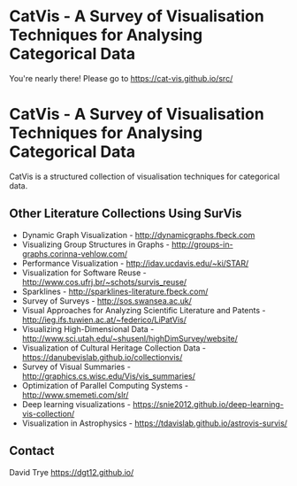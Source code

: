 # CatVis - A Survey of Visualisation Techniques for Analysing Categorical Data

You're nearly there! Please go to https://cat-vis.github.io/src/


# CatVis - A Survey of Visualisation Techniques for Analysing Categorical Data

CatVis is a structured collection of visualisation techniques for categorical data. 

## Other Literature Collections Using SurVis

* Dynamic Graph Visualization - http://dynamicgraphs.fbeck.com
* Visualizing Group Structures in Graphs - http://groups-in-graphs.corinna-vehlow.com/
* Performance Visualization - http://idav.ucdavis.edu/~ki/STAR/
* Visualization for Software Reuse - http://www.cos.ufrj.br/~schots/survis_reuse/
* Sparklines - http://sparklines-literature.fbeck.com/
* Survey of Surveys - http://sos.swansea.ac.uk/
* Visual Approaches for Analyzing Scientific Literature and Patents - http://ieg.ifs.tuwien.ac.at/~federico/LiPatVis/
* Visualizing High-Dimensional Data - http://www.sci.utah.edu/~shusenl/highDimSurvey/website/
* Visualization of Cultural Heritage Collection Data - https://danubevislab.github.io/collectionvis/
* Survey of Visual Summaries - http://graphics.cs.wisc.edu/Vis/vis_summaries/
* Optimization of Parallel Computing Systems - http://www.smemeti.com/slr/
* Deep learning visualizations - https://snie2012.github.io/deep-learning-vis-collection/
* Visualization in Astrophysics - https://tdavislab.github.io/astrovis-survis/

## Contact

David Trye
https://dgt12.github.io/
